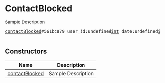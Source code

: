 # ContactBlocked

Sample Description

<pre>
<a href="../constructor/contactBlocked">contactBlocked</a>#561bc879 user_id:undefined<a href="../type/int.md">int</a> date:undefined<a href="../type/int.md">int</a> = undefined<a href="../type/ContactBlocked.md">ContactBlocked</a>;

</pre>

## Constructors

| Name | Description |
|------|-------------|
| [contactBlocked](../constructor/contactBlocked.md) | Sample Description |

